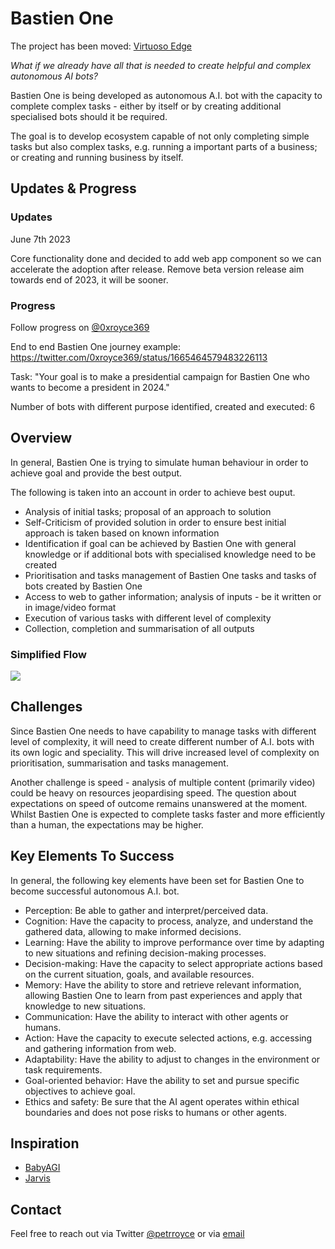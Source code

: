 # Bastien One

The project has been moved: <a href="https://github.com/seedgularity/Virtuoso-Edge">Virtuoso Edge</a>

<i>What if we already have all that is needed to create helpful and complex autonomous AI bots?</i>

Bastien One is being developed as autonomous A.I. bot with the capacity to complete complex tasks - either by itself or by creating additional specialised bots should it be required.

The goal is to develop ecosystem capable of not only completing simple tasks but also complex tasks, e.g. running a important parts of a business; or creating and running business by itself.

<h2>Updates & Progress</h2>

<h3>Updates</h3>

June 7th 2023

Core functionality done and decided to add web app component so we can accelerate the adoption after release. Remove beta version release aim towards end of 2023, it will be sooner.

<h3>Progress</h3>

Follow progress on <a href="https://twitter.com/0xroyce369/status/1662577359357198340">@0xroyce369</a>

End to end Bastien One journey example: https://twitter.com/0xroyce369/status/1665464579483226113

Task: "Your goal is to make a presidential campaign for Bastien One who wants to become a president in 2024."

Number of bots with different purpose identified, created and executed: 6

<h2>Overview</h2>

In general, Bastien One is trying to simulate human behaviour in order to achieve goal and provide the best output.

The following is taken into an account in order to achieve best ouput.

<ul>
  <li>Analysis of initial tasks; proposal of an approach to solution</li>
  <li>Self-Criticism of provided solution in order to ensure best initial approach is taken based on known information</li>
  <li>Identification if goal can be achieved by Bastien One with general knowledge or if additional bots with specialised knowledge need to be created</li>
  <li>Prioritisation and tasks management of Bastien One tasks and tasks of bots created by Bastien One</li>
  <li>Access to web to gather information; analysis of inputs - be it written or in image/video format</li>
  <li>Execution of various tasks with different level of complexity</li>
  <li>Collection, completion and summarisation of all outputs</li>
</ul>

<h3>Simplified Flow</h3>

<img src="https://github.com/seedgularity/bastienone/blob/main/simplified.png?raw=true">

<h2>Challenges</h2>

Since Bastien One needs to have capability to manage tasks with different level of complexity, it will need to create different number of A.I. bots with its own logic and speciality. This will drive increased level of complexity on prioritisation, summarisation and tasks management.

Another challenge is speed - analysis of multiple content (primarily video) could be heavy on resources jeopardising speed. The question about expectations on speed of outcome remains unanswered at the moment. Whilst Bastien One is expected to complete tasks faster and more efficiently than a human, the expectations may be higher.

<h2>Key Elements To Success</h2>

In general, the following key elements have been set for Bastien One to become successful autonomous A.I. bot.

<ul>
  <li>Perception: Be able to gather and interpret/perceived data.</li>
  <li>Cognition: Have the capacity to process, analyze, and understand the gathered data, allowing to make informed decisions.</li>
  <li>Learning: Have the ability to improve performance over time by adapting to new situations and refining decision-making processes.</li>
  <li>Decision-making: Have the capacity to select appropriate actions based on the current situation, goals, and available resources.</li>
  <li>Memory: Have the ability to store and retrieve relevant information, allowing Bastien One to learn from past experiences and apply that knowledge to new situations.</li>
  <li>Communication: Have the ability to interact with other agents or humans.</li>
  <li>Action: Have the capacity to execute selected actions, e.g. accessing and gathering information from web.</li>
  <li>Adaptability: Have the ability to adjust to changes in the environment or task requirements.</li>
  <li>Goal-oriented behavior: Have the ability to set and pursue specific objectives to achieve goal.</li>
  <li>Ethics and safety: Be sure that the AI agent operates within ethical boundaries and does not pose risks to humans or other agents.</li>
</ul>

<h2>Inspiration</h2>

<ul>
  <li><a href="https://github.com/yoheinakajima/babyagi">BabyAGI</a></li>
  <li><a href="https://github.com/microsoft/JARVIS">Jarvis</a></li>
</ul>


<h2>Contact</h2>

Feel free to reach out via Twitter <a href="https://twitter.com/petrroyce">@petrroyce</a> or via <a href="info@seedgularity.com">email</a>

